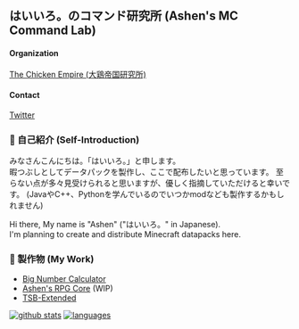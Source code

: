 ## はいいろ。のコマンド研究所 (Ashen's MC Command Lab)
#### Organization
[The Chicken Empire (大鶏帝国研究所)](https://github.com/The-Chicken-Empire)
#### Contact
[Twitter](https://twitter.com/blanoir3298)

### 👋 自己紹介 (Self-Introduction)
みなさんこんにちは。「はいいろ。」と申します。  
暇つぶしとしてデータパックを製作し、ここで配布したいと思っています。
至らない点が多々見受けられると思いますが、優しく指摘していただけると幸いです。
(JavaやC++、Pythonを学んでいるのでいつかmodなども製作するかもしれません)

Hi there, My name is "Ashen" ("はいいろ。" in Japanese).  
I'm planning to create and distribute Minecraft datapacks here.

### 🔭 製作物 (My Work)
- [Big Number Calculator](https://github.com/haiiro2gou/Big-Number-Calculator)
- [Ashen's RPG Core](https://github.com/haiiro2gou/Ashen-RPG-Core) (WIP)
- [TSB-Extended](https://github.com/haiiro2gou/TSB-haiiro-addon)

[![github stats](https://github-readme-stats.vercel.app/api?username=haiiro2gou&count_private=true&show_icons=true&theme=dark)](https://github.com/anuraghazra/github-readme-stats)
[![languages](https://github-readme-stats.vercel.app/api/top-langs/?username=haiiro2gou&theme=dark)](https://github.com/anuraghazra/github-readme-stats)

<!--- 
- 🔭 I’m currently working on ...
- 🌱 I’m currently learning ...
- 👯 I’m looking to collaborate on ...
- 🤔 I’m looking for help with ...
- 💬 Ask me about ...
- 📫 How to reach me: ...
- 😄 Pronouns: ...
- ⚡ Fun fact: ...
--->
